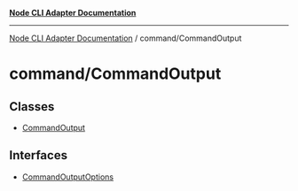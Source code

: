 [**Node CLI Adapter Documentation**](../../README.md)

***

[Node CLI Adapter Documentation](../../README.md) / command/CommandOutput

# command/CommandOutput

## Classes

- [CommandOutput](classes/CommandOutput.md)

## Interfaces

- [CommandOutputOptions](interfaces/CommandOutputOptions.md)
